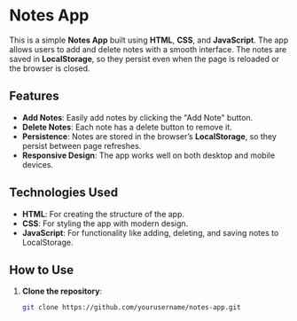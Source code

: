 # Notes App

This is a simple **Notes App** built using **HTML**, **CSS**, and **JavaScript**. The app allows users to add and delete notes with a smooth interface. The notes are saved in **LocalStorage**, so they persist even when the page is reloaded or the browser is closed.

## Features

- **Add Notes**: Easily add notes by clicking the "Add Note" button.
- **Delete Notes**: Each note has a delete button to remove it.
- **Persistence**: Notes are stored in the browser’s **LocalStorage**, so they persist between page refreshes.
- **Responsive Design**: The app works well on both desktop and mobile devices.

## Technologies Used

- **HTML**: For creating the structure of the app.
- **CSS**: For styling the app with modern design.
- **JavaScript**: For functionality like adding, deleting, and saving notes to LocalStorage.

## How to Use

1. **Clone the repository**:
   ```bash
   git clone https://github.com/yourusername/notes-app.git
